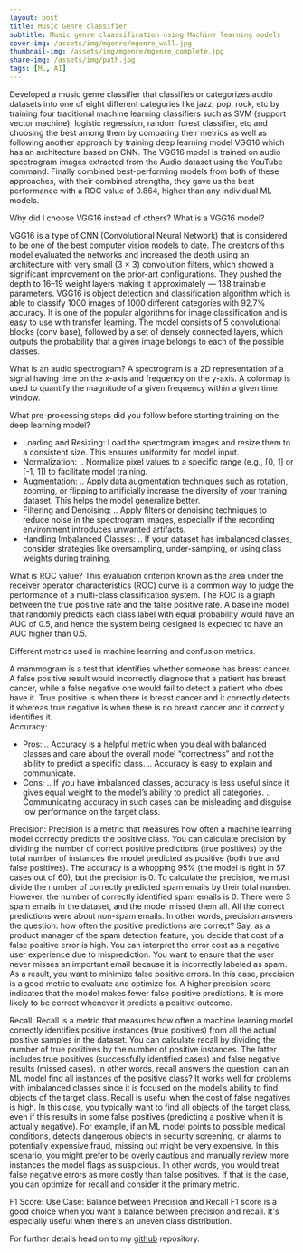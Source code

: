 ```yaml
---
layout: post
title: Music Genre classifier
subtitle: Music genre claassification using Machine learning models
cover-img: /assets/img/mgenre/mgenre_wall.jpg
thumbnail-img: /assets/img/mgenre/mgenre_complete.jpg
share-img: /assets/img/path.jpg
tags: [ML, AI]
---
```


Developed a music genre classifier that classifies or categorizes audio datasets into one of eight different categories like jazz, pop, rock, etc by training four traditional machine learning classifiers such as SVM (support vector machine), logistic regression, random forest classifier, etc and choosing the best among them by comparing their metrics as well as following another approach by training deep learning model VGG16 which has an architecture based on CNN.
The VGG16 model is trained on audio spectrogram images extracted from the Audio dataset using the YouTube command.
Finally combined best-performing models from both of these approaches, with their combined strengths, they gave us the best performance with a ROC value of 0.864, higher than any individual ML models.

Why did I choose VGG16 instead of others? What is a VGG16 model? 

VGG16 is a type of CNN (Convolutional Neural Network) that is considered to be one of the best computer vision models to date. The creators of this model evaluated the networks and increased the depth using an architecture with very small (3 × 3) convolution filters, which showed a significant improvement on the prior-art configurations. They pushed the depth to 16–19 weight layers making it approximately — 138 trainable parameters. 
VGG16 is object detection and classification algorithm which is able to classify 1000 images of 1000 different categories with 92.7% accuracy. It is one of the popular algorithms for image classification and is easy to use with transfer learning.
The model consists of 5 convolutional blocks (conv base), followed by a set of densely connected layers, which outputs the probability that a given image belongs to each of the possible classes.

 
What is an audio spectrogram?
A spectrogram is a 2D representation of a signal having time on the x-axis and frequency on the y-axis. A colormap is used to quantify the magnitude of a given frequency within a given time window.

What pre-processing steps did you follow before starting training on the deep learning model?
* Loading and Resizing:
  Load the spectrogram images and resize them to a consistent size. This ensures uniformity for model input.
* Normalization:
.. Normalize pixel values to a specific range (e.g., [0, 1] or [-1, 1]) to facilitate model training.
* Augmentation:
.. Apply data augmentation techniques such as rotation, zooming, or flipping to artificially increase the diversity of your training dataset. This helps the model generalize better.
* Filtering and Denoising:
.. Apply filters or denoising techniques to reduce noise in the spectrogram images, especially if the recording environment introduces unwanted artifacts.
* Handling Imbalanced Classes:
.. If your dataset has imbalanced classes, consider strategies like oversampling, under-sampling, or using class weights during training.

What is ROC value?
This evaluation criterion known as the area under the receiver operator characteristics (ROC) curve is a common way to judge the performance of a multi-class classification system. The ROC is a graph between the true positive rate and the false positive rate. A baseline model that randomly predicts each class label with equal probability would have an AUC of 0.5, and hence the system being designed is expected to have an AUC higher than 0.5.

Different metrics used in machine learning and confusion metrics.

A mammogram is a test that identifies whether someone has breast cancer. A false positive result would incorrectly diagnose that a patient has breast cancer, while a false negative one would fail to detect a patient who does have it. True positive is when there is breast cancer and it correctly detects it whereas true negative is when there is no breast cancer and it correctly identifies it.  
Accuracy:
* Pros:
.. Accuracy is a helpful metric when you deal with balanced classes and care about the overall model “correctness” and not the ability to predict a specific class. 
.. Accuracy is easy to explain and communicate. 
* Cons:
.. If you have imbalanced classes, accuracy is less useful since it gives equal weight to the model’s ability to predict all categories. 
.. Communicating accuracy in such cases can be misleading and disguise low performance on the target class.

                                                            
Precision:
Precision is a metric that measures how often a machine learning model correctly predicts the positive class. You can calculate precision by dividing the number of correct positive predictions (true positives) by the total number of instances the model predicted as positive (both true and false positives).
The accuracy is a whopping 95% (the model is right in 57 cases out of 60), but the precision is 0. To calculate the precision, we must divide the number of correctly predicted spam emails by their total number. However, the number of correctly identified spam emails is 0. There were 3 spam emails in the dataset, and the model missed them all. All the correct predictions were about non-spam emails.
In other words, precision answers the question: how often the positive predictions are correct?
Say, as a product manager of the spam detection feature, you decide that cost of a false positive error is high. You can interpret the error cost as a negative user experience due to misprediction. You want to ensure that the user never misses an important email because it is incorrectly labeled as spam. As a result, you want to minimize false positive errors. 
In this case, precision is a good metric to evaluate and optimize for. A higher precision score indicates that the model makes fewer false positive predictions. It is more likely to be correct whenever it predicts a positive outcome.
                                                                     
Recall:
Recall is a metric that measures how often a machine learning model correctly identifies positive instances (true positives) from all the actual positive samples in the dataset. You can calculate recall by dividing the number of true positives by the number of positive instances. The latter includes true positives (successfully identified cases) and false negative results (missed cases).
In other words, recall answers the question: can an ML model find all instances of the positive class?
It works well for problems with imbalanced classes since it is focused on the model’s ability to find objects of the target class.
Recall is useful when the cost of false negatives is high. 
In this case, you typically want to find all objects of the target class, even if this results in some false positives (predicting a positive when it is actually negative).
For example, if an ML model points to possible medical conditions, detects dangerous objects in security screening, or alarms to potentially expensive fraud, missing out might be very expensive. In this scenario, you might prefer to be overly cautious and manually review more instances the model flags as suspicious. 
In other words, you would treat false negative errors as more costly than false positives. If that is the case, you can optimize for recall and consider it the primary metric.
                                                                  
F1 Score:
Use Case: Balance between Precision and Recall
F1 score is a good choice when you want a balance between precision and recall. It's especially useful when there's an uneven class distribution.

For further details head on to my [github][1] repository.

[1]:https://github.com/Vishnuvardhanchowhan/Music-Genre-Classification-IML-Project
